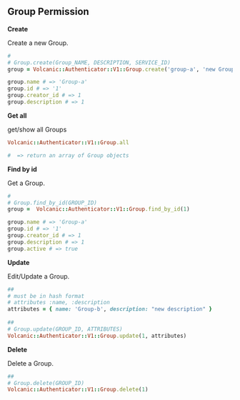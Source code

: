 
## Group Permission
**Create**

Create a new Group.

```ruby
#
# Group.create(Group_NAME, DESCRIPTION, SERVICE_ID) 
group = Volcanic::Authenticator::V1::Group.create('group-a', 'new Group', 1)

group.name # => 'Group-a'
group.id # => '1'
group.creator_id # => 1
group.description # => 1

```

**Get all**

get/show all Groups
```ruby
Volcanic::Authenticator::V1::Group.all

#  => return an array of Group objects
```

**Find by id**

Get a Group.
```ruby
#
# Group.find_by_id(GROUP_ID)
group =  Volcanic::Authenticator::V1::Group.find_by_id(1)

group.name # => 'Group-a'
group.id # => '1'
group.creator_id # => 1
group.description # => 1
group.active # => true

```

**Update**

Edit/Update a Group.
```ruby
##
# must be in hash format
# attributes :name, :description
attributes = { name: 'Group-b', description: "new description" }
         
##
# Group.update(GROUP_ID, ATTRIBUTES) 
Volcanic::Authenticator::V1::Group.update(1, attributes)
```

**Delete**

Delete a Group.
```ruby
##
# Group.delete(GROUP_ID)
Volcanic::Authenticator::V1::Group.delete(1) 
```